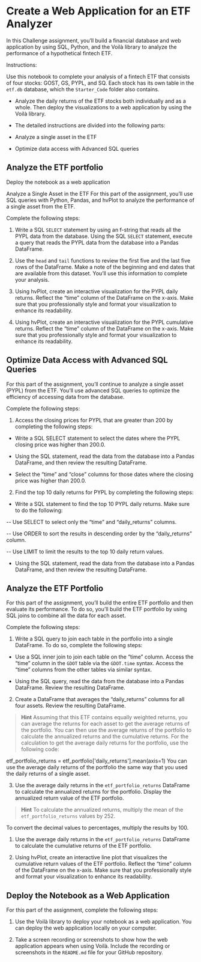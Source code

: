 # **Create a Web Application for an ETF Analyzer**
In this Challenge assignment, you’ll build a financial database and web application by using SQL, Python, and the Voilà library to analyze the performance of a hypothetical fintech ETF.

Instructions:

Use this notebook to complete your analysis of a fintech ETF that consists of four stocks: GOST, GS, PYPL, and SQ. Each stock has its own table in the ```etf.db``` database, which the ```Starter_Code``` folder also contains.

- Analyze the daily returns of the ETF stocks both individually and as a whole. Then deploy the visualizations to a web application by using the Voilà library.

- The detailed instructions are divided into the following parts:

- Analyze a single asset in the ETF

- Optimize data access with Advanced SQL queries

## **Analyze the ETF portfolio**

Deploy the notebook as a web application

Analyze a Single Asset in the ETF
For this part of the assignment, you’ll use SQL queries with Python, Pandas, and hvPlot to analyze the performance of a single asset from the ETF.

Complete the following steps:

1. Write a SQL ```SELECT``` statement by using an f-string that reads all the PYPL data from the database. Using the SQL ```SELECT``` statement, execute a query that reads the PYPL data from the database into a Pandas DataFrame.

2. Use the ```head``` and ```tail``` functions to review the first five and the last five rows of the DataFrame. Make a note of the beginning and end dates that are available from this dataset. You’ll use this information to complete your analysis.

3. Using hvPlot, create an interactive visualization for the PYPL daily returns. Reflect the “time” column of the DataFrame on the x-axis. Make sure that you professionally style and format your visualization to enhance its readability.

4. Using hvPlot, create an interactive visualization for the PYPL cumulative returns. Reflect the “time” column of the DataFrame on the x-axis. Make sure that you professionally style and format your visualization to enhance its readability.

## **Optimize Data Access with Advanced SQL Queries**
For this part of the assignment, you’ll continue to analyze a single asset (PYPL) from the ETF. You’ll use advanced SQL queries to optimize the efficiency of accessing data from the database.

Complete the following steps:

1. Access the closing prices for PYPL that are greater than 200 by completing the following steps:

- Write a SQL SELECT statement to select the dates where the PYPL closing price was higher than 200.0.

- Using the SQL statement, read the data from the database into a Pandas DataFrame, and then review the resulting DataFrame.

- Select the “time” and “close” columns for those dates where the closing price was higher than 200.0.

2. Find the top 10 daily returns for PYPL by completing the following steps:

- Write a SQL statement to find the top 10 PYPL daily returns. Make sure to do the following:

-- Use SELECT to select only the “time” and “daily_returns” columns.

-- Use ORDER to sort the results in descending order by the “daily_returns” column.

-- Use LIMIT to limit the results to the top 10 daily return values.

- Using the SQL statement, read the data from the database into a Pandas DataFrame, and then review the resulting DataFrame.

## **Analyze the ETF Portfolio**
For this part of the assignment, you’ll build the entire ETF portfolio and then evaluate its performance. To do so, you’ll build the ETF portfolio by using SQL joins to combine all the data for each asset.

Complete the following steps:

1. Write a SQL query to join each table in the portfolio into a single DataFrame. To do so, complete the following steps:

- Use a SQL inner join to join each table on the “time” column. Access the “time” column in the ```GDOT``` table via the ```GDOT.time``` syntax. Access the “time” columns from the other tables via similar syntax.

- Using the SQL query, read the data from the database into a Pandas DataFrame. Review the resulting DataFrame.

2. Create a DataFrame that averages the “daily_returns” columns for all four assets. Review the resulting DataFrame.

> **Hint** Assuming that this ETF contains equally weighted returns, you can average the returns for each asset to get the average returns of the portfolio. You can then use the average returns of the portfolio to calculate the annualized returns and the cumulative returns. For the calculation to get the average daily returns for the portfolio, use the following code:

etf_portfolio_returns = etf_portfolio['daily_returns'].mean(axis=1)
You can use the average daily returns of the portfolio the same way that you used the daily returns of a single asset.

3. Use the average daily returns in the ```etf_portfolio_returns``` DataFrame to calculate the annualized returns for the portfolio. Display the annualized return value of the ETF portfolio.

> **Hint** To calculate the annualized returns, multiply the mean of the ```etf_portfolio_returns``` values by 252.

To convert the decimal values to percentages, multiply the results by 100.

1. Use the average daily returns in the ```etf_portfolio_returns``` DataFrame to calculate the cumulative returns of the ETF portfolio.

2. Using hvPlot, create an interactive line plot that visualizes the cumulative return values of the ETF portfolio. Reflect the “time” column of the DataFrame on the x-axis. Make sure that you professionally style and format your visualization to enhance its readability.

## **Deploy the Notebook as a Web Application**
For this part of the assignment, complete the following steps:

1. Use the Voilà library to deploy your notebook as a web application. You can deploy the web application locally on your computer.

2. Take a screen recording or screenshots to show how the web application appears when using Voilà. Include the recording or screenshots in the ```README.md``` file for your GitHub repository.
